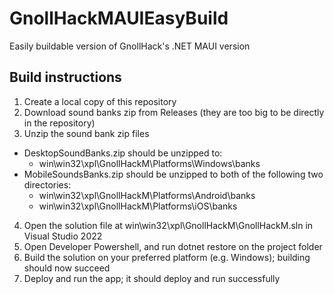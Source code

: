 # GnollHackMAUIEasyBuild
Easily buildable version of GnollHack's .NET MAUI version

## Build instructions
1. Create a local copy of this repository
2. Download sound banks zip from Releases (they are too big to be directly in the repository)
3. Unzip the sound bank zip files
- DesktopSoundBanks.zip should be unzipped to:
    - win\win32\xpl\GnollHackM\Platforms\Windows\banks
- MobileSoundsBanks.zip should be unzipped to both of the following two directories:
    - win\win32\xpl\GnollHackM\Platforms\Android\banks
    - win\win32\xpl\GnollHackM\Platforms\iOS\banks
4. Open the solution file at win\win32\xpl\GnollHackM\GnollHackM.sln in Visual Studio 2022
5. Open Developer Powershell, and run dotnet restore on the project folder
6. Build the solution on your preferred platform (e.g. Windows); building should now succeed
7. Deploy and run the app; it should deploy and run successfully